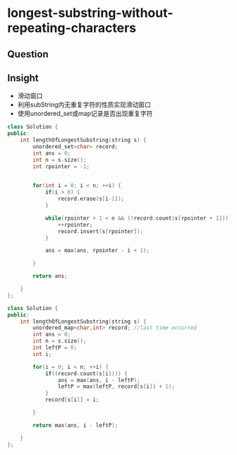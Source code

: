 # longest-substring-without-repeating-characters

## Question
<a href="https://leetcode.cn/problems/longest-substring-without-repeating-characters"></a>

## Insight
- 滑动窗口
- 利用subString内无重复字符的性质实现滑动窗口
- 使用unordered_set或map记录是否出现重复字符

```C++
class Solution {
public:
    int lengthOfLongestSubstring(string s) {
        unordered_set<char> record;
        int ans = 0;
        int n = s.size();
        int rpointer = -1;
        

        for(int i = 0; i < n; ++i) {
            if(i > 0) {
                record.erase(s[i-1]);
            }

            while(rpointer + 1 < n && (!record.count(s[rpointer + 1]))) {
                ++rpointer;
                record.insert(s[rpointer]);
            }

            ans = max(ans, rpointer - i + 1);

        }

        return ans;

    }
};
```

```C++
class Solution {
public:
    int lengthOfLongestSubstring(string s) {
        unordered_map<char,int> record; //last time occurred
        int ans = 0;
        int n = s.size();
        int leftP = 0;
        int i;

        for(i = 0; i < n; ++i) {
            if((record.count(s[i]))) {
                ans = max(ans, i - leftP);
                leftP = max(leftP, record[s[i]] + 1);
            }
            record[s[i]] = i;

        }

        return max(ans, i - leftP);

    }
};
```